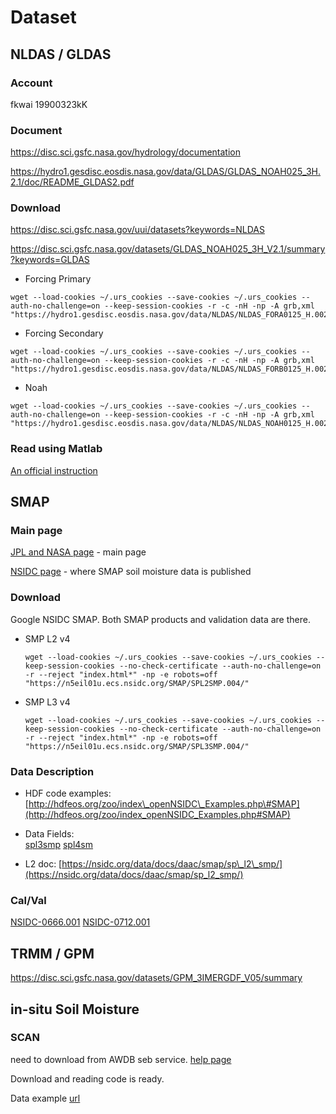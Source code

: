 # Dataset

## NLDAS / GLDAS
### Account
fkwai
19900323kK

### Document
https://disc.sci.gsfc.nasa.gov/hydrology/documentation

https://hydro1.gesdisc.eosdis.nasa.gov/data/GLDAS/GLDAS_NOAH025_3H.2.1/doc/README_GLDAS2.pdf

### Download

https://disc.sci.gsfc.nasa.gov/uui/datasets?keywords=NLDAS

https://disc.sci.gsfc.nasa.gov/datasets/GLDAS_NOAH025_3H_V2.1/summary?keywords=GLDAS

* Forcing Primary

```
wget --load-cookies ~/.urs_cookies --save-cookies ~/.urs_cookies --auth-no-challenge=on --keep-session-cookies -r -c -nH -np -A grb,xml "https://hydro1.gesdisc.eosdis.nasa.gov/data/NLDAS/NLDAS_FORA0125_H.002/2015/"
```
* Forcing Secondary

```
wget --load-cookies ~/.urs_cookies --save-cookies ~/.urs_cookies --auth-no-challenge=on --keep-session-cookies -r -c -nH -np -A grb,xml "https://hydro1.gesdisc.eosdis.nasa.gov/data/NLDAS/NLDAS_FORB0125_H.002/2015/"
```
* Noah

```
wget --load-cookies ~/.urs_cookies --save-cookies ~/.urs_cookies --auth-no-challenge=on --keep-session-cookies -r -c -nH -np -A grb,xml "https://hydro1.gesdisc.eosdis.nasa.gov/data/NLDAS/NLDAS_NOAH0125_H.002/2015/"
```

### Read using Matlab
[An official instruction](https://disc.gsfc.nasa.gov/recipes/?q=recipes/How-to-Read-GLDAS-or-NLDAS-GRIB-formatted-Data-with-MATLAB-0)


## SMAP
### Main page

[JPL and NASA page](https://smap.jpl.nasa.gov/data/) - main page

[NSIDC page](https://nsidc.org/data/smap/smap-data.html) - where SMAP soil moisture data is published

### Download
Google NSIDC SMAP. Both SMAP products and validation data are there.

* SMP L2 v4
  ```
  wget --load-cookies ~/.urs_cookies --save-cookies ~/.urs_cookies --keep-session-cookies --no-check-certificate --auth-no-challenge=on -r --reject "index.html*" -np -e robots=off "https://n5eil01u.ecs.nsidc.org/SMAP/SPL2SMP.004/"
  ```
* SMP L3 v4
  ```
  wget --load-cookies ~/.urs_cookies --save-cookies ~/.urs_cookies --keep-session-cookies --no-check-certificate --auth-no-challenge=on -r --reject "index.html*" -np -e robots=off "https://n5eil01u.ecs.nsidc.org/SMAP/SPL3SMP.004/"
  ```

### Data Description

* HDF code examples:  
  [http://hdfeos.org/zoo/index\_openNSIDC\_Examples.php\#SMAP](http://hdfeos.org/zoo/index_openNSIDC_Examples.php#SMAP)

* Data Fields:  
  [spl3smp](https://nsidc.org/data/smap/spl3smp/data-fields)
  [spl4sm](http://nsidc.org/data/smap/spl4sm/data-fields)

* L2 doc:
  [https://nsidc.org/data/docs/daac/smap/sp\_l2\_smp/](https://nsidc.org/data/docs/daac/smap/sp_l2_smp/)

### Cal/Val
[NSIDC-0666.001](https://nsidc.org/data/nsidc-0666/versions/1)
[NSIDC-0712.001](https://nsidc.org/data/nsidc-0712/versions/1)

## TRMM / GPM
https://disc.sci.gsfc.nasa.gov/datasets/GPM_3IMERGDF_V05/summary

## in-situ Soil Moisture
### SCAN
need to download from AWDB seb service. [help page](https://www.wcc.nrcs.usda.gov/web_service/awdb_web_service_landing.htm)

Download and reading code is ready.

Data example [url](https://wcc.sc.egov.usda.gov/nwcc/view?intervalType=Historic+&report=SCAN&timeseries=Daily&format=copy&sitenum=0581&year=2006&month=CY)
